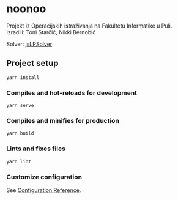 # noonoo
Projekt iz Operacijskih istraživanja na Fakultetu Informatike u Puli.   
Izradili: Toni Starčić, Nikki Bernobić
   
Solver: [jsLPSolver](https://github.com/JWally/jsLPSolver)

## Project setup
```
yarn install
```

### Compiles and hot-reloads for development
```
yarn serve
```

### Compiles and minifies for production
```
yarn build
```

### Lints and fixes files
```
yarn lint
```

### Customize configuration
See [Configuration Reference](https://cli.vuejs.org/config/).
